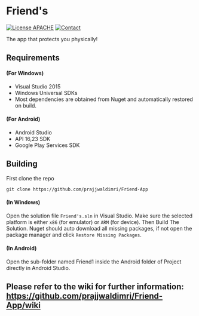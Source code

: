 Friend's
=========
[![License APACHE](https://img.shields.io/badge/license-APACHE-642C90.svg?style=flat-square)](https://github.com/prajjwaldimri/Friend-App/blob/master/LICENSE)
[![Contact](https://img.shields.io/badge/contact-@prajjwaldimri-642C90.svg?style=flat-square)](https://twitter.com/prajjwaldimri)


The app that protects you physically!

## Requirements

#### (For Windows)
- Visual Studio 2015 
- Windows Universal SDKs
- Most dependencies are obtained from Nuget and automatically restored on build.

#### (For Android)
- Android Studio 
- API 16,23 SDK
- Google Play Services SDK


## Building

First clone the repo

    git clone https://github.com/prajjwaldimri/Friend-App

#### (In Windows)

Open the solution file `Friend's.sln` in Visual Studio.  Make sure the selected platform is either `x86` (for emulator) or `ARM` (for device).  Then Build The Solution.  Nuget should auto download all missing packages, if not open the package manager and click `Restore Missing Packages`.

#### (In Android)

Open the sub-folder named Friend1 inside the Android folder of Project directly in Android Studio. 


## Please refer to the wiki for further information: https://github.com/prajjwaldimri/Friend-App/wiki
